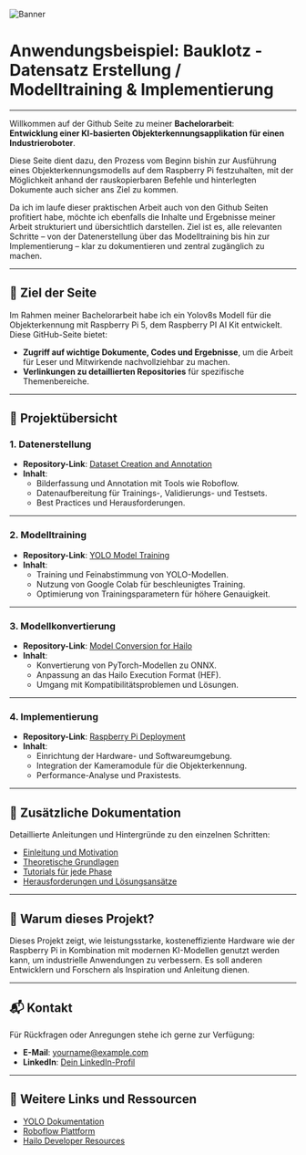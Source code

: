 ![Banner](https://github.com/peri0701/Bauklotz-Objekterkennungsmodell/blob/main/Bilder%20%26%20Videos%20f%C3%BCr%20die%20GitHub%20Seite/Banner_github.png)

# Anwendungsbeispiel: Bauklotz - Datensatz Erstellung / Modelltraining & Implementierung
---
Willkommen auf der Github Seite zu meiner **Bachelorarbeit**:  
**Entwicklung einer KI-basierten Objekterkennungsapplikation für einen Industrieroboter**.  

Diese Seite dient dazu, den Prozess vom Beginn bishin zur Ausführung eines Objekterkennungsmodells auf dem Raspberry Pi festzuhalten, mit der Möglichkeit anhand der rauskopierbaren Befehle und hinterlegten Dokumente auch sicher ans Ziel zu kommen. 

Da ich im laufe dieser praktischen Arbeit auch von den Github Seiten profitiert habe, möchte ich ebenfalls die Inhalte und Ergebnisse meiner Arbeit strukturiert und übersichtlich darstellen. Ziel ist es, alle relevanten Schritte – von der Datenerstellung über das Modelltraining bis hin zur Implementierung – klar zu dokumentieren und zentral zugänglich zu machen.

---

## 🎯 Ziel der Seite

Im Rahmen meiner Bachelorarbeit habe ich ein Yolov8s Modell für die Objekterkennung mit Raspberry Pi 5, dem Raspberry PI AI Kit entwickelt.  
Diese GitHub-Seite bietet:
- **Zugriff auf wichtige Dokumente, Codes und Ergebnisse**, um die Arbeit für Leser und Mitwirkende nachvollziehbar zu machen.
- **Verlinkungen zu detaillierten Repositories** für spezifische Themenbereiche.

---

## 📂 Projektübersicht

### 1. **Datenerstellung**
- **Repository-Link**: [Dataset Creation and Annotation](https://github.com/YourUsername/Dataset-Creation)
- **Inhalt**:
  - Bilderfassung und Annotation mit Tools wie Roboflow.
  - Datenaufbereitung für Trainings-, Validierungs- und Testsets.
  - Best Practices und Herausforderungen.

---

### 2. **Modelltraining**
- **Repository-Link**: [YOLO Model Training](https://github.com/YourUsername/Model-Training)
- **Inhalt**:
  - Training und Feinabstimmung von YOLO-Modellen.
  - Nutzung von Google Colab für beschleunigtes Training.
  - Optimierung von Trainingsparametern für höhere Genauigkeit.

---

### 3. **Modellkonvertierung**
- **Repository-Link**: [Model Conversion for Hailo](https://github.com/YourUsername/Model-Conversion)
- **Inhalt**:
  - Konvertierung von PyTorch-Modellen zu ONNX.
  - Anpassung an das Hailo Execution Format (HEF).
  - Umgang mit Kompatibilitätsproblemen und Lösungen.

---

### 4. **Implementierung**
- **Repository-Link**: [Raspberry Pi Deployment](https://github.com/YourUsername/RaspberryPi-Deployment)
- **Inhalt**:
  - Einrichtung der Hardware- und Softwareumgebung.
  - Integration der Kameramodule für die Objekterkennung.
  - Performance-Analyse und Praxistests.

---

## 📖 Zusätzliche Dokumentation

Detaillierte Anleitungen und Hintergründe zu den einzelnen Schritten:
- [Einleitung und Motivation](https://your-github-pages-link.com/introduction)
- [Theoretische Grundlagen](https://your-github-pages-link.com/fundamentals)
- [Tutorials für jede Phase](https://your-github-pages-link.com/tutorials)
- [Herausforderungen und Lösungsansätze](https://your-github-pages-link.com/challenges)

---

## 🌟 Warum dieses Projekt?

Dieses Projekt zeigt, wie leistungsstarke, kosteneffiziente Hardware wie der Raspberry Pi in Kombination mit modernen KI-Modellen genutzt werden kann, um industrielle Anwendungen zu verbessern. Es soll anderen Entwicklern und Forschern als Inspiration und Anleitung dienen.

---

## 📬 Kontakt

Für Rückfragen oder Anregungen stehe ich gerne zur Verfügung:
- **E-Mail**: yourname@example.com
- **LinkedIn**: [Dein LinkedIn-Profil](https://linkedin.com/in/yourprofile)

---

## 📎 Weitere Links und Ressourcen

- [YOLO Dokumentation](https://github.com/ultralytics/yolov5)
- [Roboflow Plattform](https://roboflow.com/)
- [Hailo Developer Resources](https://developer.hailo.ai/)


